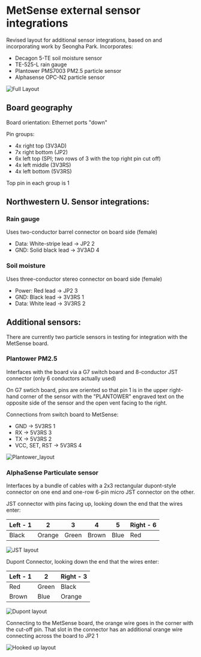 # MetSense external sensor integrations
Revised layout for additional sensor integrations, based on and incorporating work by Seongha Park. Incorporates:
* Decagon 5-TE soil moisture sensor
* TE-525-L rain gauge
* Plantower PMS7003 PM2.5 particle sensor
* Alphasense OPC-N2 particle sensor

![Full Layout](sensor_nowires.jpg)

## Board geography
Board orientation: Ethernet ports "down"

Pin groups:
* 4x right top (3V3AD)
* 7x right bottom (JP2)
* 6x left top (SPI; two rows of 3 with the top right pin cut off)
* 4x left middle (3V3RS)
* 4x left bottom (5V3RS)

Top pin in each group is 1

## Northwestern U. Sensor integrations:

### Rain gauge
Uses two-conductor barrel connector on board side (female)
* Data: White-stripe lead -> JP2 2
* GND: Solid black lead -> 3V3AD 4

### Soil moisture
Uses three-conductor stereo connector on board side (female)
* Power: Red lead -> JP2 3
* GND: Black lead -> 3V3RS 1
* Data: White lead -> 3V3RS 2

## Additional sensors:
There are currently two particle sensors in testing for integration with the MetSense board.

### Plantower PM2.5
Interfaces with the board via a G7 switch board and 8-conductor JST connector (only 6 conductors actually used)

On G7 swtich board, pins are oriented so that pin 1 is in the upper right-hand corner of the sensor with the "PLANTOWER" engraved text on the opposite side of the sensor and the open vent facing to the right.

Connections from switch board to MetSense:
* GND -> 5V3RS 1
* RX -> 5V3RS 3
* TX -> 5V3RS 2
* VCC, SET, RST -> 5V3RS 4

![Plantower_layout](G7_connector.jpg)

### AlphaSense Particulate sensor
Interfaces by a bundle of cables with a 2x3 rectangular dupont-style connector on one end and one-row 6-pin micro JST connector on the other.

JST connector with pins facing up, looking down the end that the wires enter:

Left - 1| 2 | 3 | 4 | 5 | Right - 6  
------------ | -------------  | -------------  | -------------  | -------------  | -------------  
Black | Orange | Green | Brown | Blue | Red

![JST layout](Alphasense_JST.jpg)

Dupont Connector, looking down the end that the wires enter:

Left - 1 | 2 | Right - 3
------------ | -------------  | ------------- 
Red | Green | Black  
Brown | Blue | Orange  


![Dupont layout](Alphasense_Dupont.jpg)

Connecting to the MetSense board, the orange wire goes in the corner with the cut-off pin. That slot in the connector has an additional orange wire connecting across the board to JP2 1

![Hooked up layout](sensor_3.jpg)

